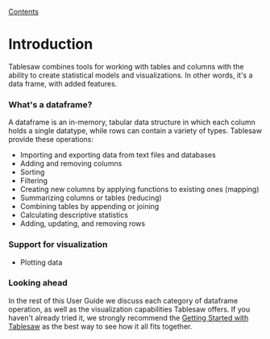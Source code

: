 [Contents](https://jtablesaw.github.io/tablesaw/userguide/toc)

# Introduction

Tablesaw combines tools for working with tables and columns with the ability to create statistical models and visualizations. In other words, it's a data frame, with added features. 

### What's a dataframe?
A dataframe is an in-memory, tabular data structure in which each column holds a single datatype, while rows can contain a variety of types. Tablesaw provide these operations:

* Importing and exporting data from text files and databases
* Adding and removing columns
* Sorting
* Filtering
* Creating new columns by applying functions to existing ones (mapping) 
* Summarizing columns or tables (reducing)
* Combining tables by appending or joining
* Calculating descriptive statistics
* Adding, updating, and removing rows

### Support for visualization

* Plotting data

### Looking ahead
In the rest of this User Guide we discuss each category of dataframe operation, as well as the visualization capabilities Tablesaw offers. If you haven't already tried it, we strongly recommend the [Getting Started with Tablesaw](https://jtablesaw.github.io/tablesaw/gettingstarted) as the best way to see how it all fits together.  
